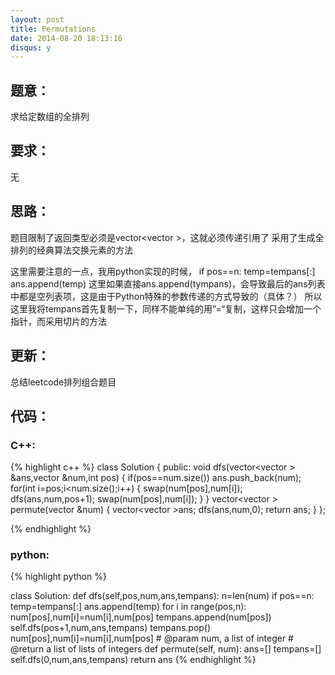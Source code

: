 ```yaml
---
layout: post
title: Permutations
date: 2014-08-20 18:13:16
disqus: y
---
```


## 题意：
求给定数组的全排列
## 要求：
无

## 思路：
题目限制了返回类型必须是vector<vector<int> >，这就必须传递引用了
采用了生成全排列的经典算法交换元素的方法

这里需要注意的一点，我用python实现的时候，
if pos==n:
            temp=tempans[:]
            ans.append(temp)
这里如果直接ans.append(tympans)，会导致最后的ans列表中都是空列表项，这是由于Python特殊的参数传递的方式导致的（具体？）
所以这里我将tempans首先复制一下，同样不能单纯的用”=“复制，这样只会增加一个指针，而采用切片的方法

## 更新：
总结leetcode排列组合题目

## 代码：

### C++:

{% highlight c++ %}
class Solution {
public:
    void dfs(vector<vector<int> > &ans,vector<int> &num,int pos)
    {
        if(pos==num.size())
            ans.push_back(num);
        for(int i=pos;i<num.size();i++)
        {
            swap(num[pos],num[i]);
            dfs(ans,num,pos+1);
            swap(num[pos],num[i]);
        }
    }
    vector<vector<int> > permute(vector<int> &num) {
        vector<vector<int> >ans;
        dfs(ans,num,0);
        return ans;
    }
};


 {% endhighlight %}
### python:

{% highlight python %}

class Solution:
    def dfs(self,pos,num,ans,tempans):
        n=len(num)
        if pos==n:
            temp=tempans[:]
            ans.append(temp)
        for i in range(pos,n):
            num[pos],num[i]=num[i],num[pos]
            tempans.append(num[pos])
            self.dfs(pos+1,num,ans,tempans)
            tempans.pop()
            num[pos],num[i]=num[i],num[pos]
    # @param num, a list of integer
    # @return a list of lists of integers
    def permute(self, num):
        ans=[]
        tempans=[]
        self.dfs(0,num,ans,tempans)
        return ans
 {% endhighlight %}
